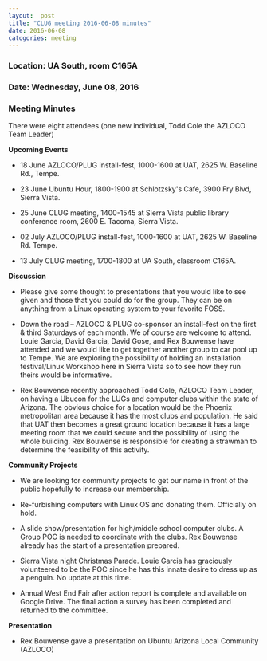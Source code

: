 ```yaml
---
layout:  post
title: "CLUG meeting 2016-06-08 minutes"
date: 2016-06-08
catogories: meeting
---
```

### Location: UA South, room C165A

### Date: Wednesday, June 08, 2016

### Meeting Minutes

There were eight attendees (one new individual, Todd Cole the AZLOCO Team Leader)

**Upcoming Events**

 * 18 June AZLOCO/PLUG install-fest, 1000-1600 at UAT, 2625 W. Baseline Rd., Tempe.
 
 * 23 June Ubuntu Hour, 1800-1900 at Schlotzsky's Cafe, 3900 Fry Blvd, Sierra Vista.
 
 * 25 June CLUG meeting, 1400-1545 at Sierra Vista public library conference room, 2600 E. Tacoma, Sierra Vista.
 
 * 02 July AZLOCO/PLUG install-fest, 1000-1600 at UAT, 2625 W. Baseline Rd. Tempe.
 
 * 13 July CLUG meeting, 1700-1800 at UA South, classroom C165A.

**Discussion**

 * Please give some thought to presentations that you would like to see given and those that you could do for the group.  They can be on anything from a Linux operating system to your favorite FOSS.
 
 * Down the road – AZLOCO & PLUG co-sponsor an install-fest on the first & third Saturdays of each month.  We of course are welcome to attend.  Louie Garcia, David Garcia, David Gose, and Rex Bouwense have attended and we would like to get together another group to car pool up to Tempe.  We are exploring the possibility of holding an Installation festival/Linux Workshop here in Sierra Vista so to see how they run theirs would be informative.
 * Rex Bouwense recently approached Todd Cole, AZLOCO Team Leader, on having a Ubucon for the LUGs and computer clubs within the state of Arizona.  The obvious choice for a location would be the Phoenix metropolitan area because it has the most clubs and population.  He said that UAT then becomes a great ground location because it has a large meeting room that we could secure and the possibility of using the whole building.  Rex Bouwense is responsible for creating a strawman to determine the feasibility of this activity.
 
**Community Projects**
 
 * We are looking for community projects to get our name in front of the public hopefully to increase our membership.
 
 * Re-furbishing computers with Linux OS and donating them.  Officially on hold.
 
 * A slide show/presentation for high/middle school computer clubs.  A Group POC is needed to coordinate with the clubs.  Rex Bouwense already has the start of a presentation prepared. 
 
 * Sierra Vista night Christmas Parade.  Louie Garcia has graciously volunteered to be the POC since he has this innate desire to dress up as a penguin.  No update at this time.
 
 * Annual West End Fair after action report is complete and available on Google Drive.  The final action a survey has been
   completed and returned to the committee.
   
**Presentation**
 * Rex Bouwense gave a presentation on Ubuntu Arizona Local Community (AZLOCO)

 
